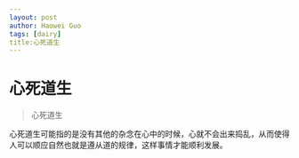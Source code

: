 ```yaml
---
layout: post
author: Haowei Guo
tags: [dairy]
title:心死道生
---
```

# 心死道生

>  心死道生

心死道生可能指的是没有其他的杂念在心中的时候，心就不会出来捣乱，从而使得人可以顺应自然也就是遵从道的规律，这样事情才能顺利发展。
